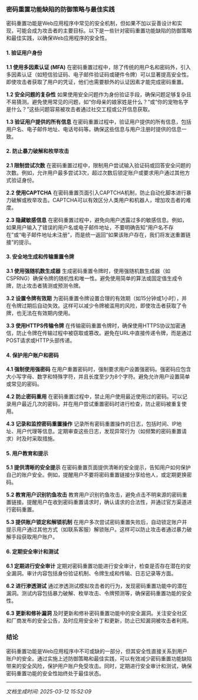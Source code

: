 ### 密码重置功能缺陷的防御策略与最佳实践

密码重置功能是Web应用程序中常见的安全机制，但如果不加以妥善设计和实现，可能会成为攻击者的主要目标。以下是一些针对密码重置功能缺陷的防御策略和最佳实践，以确保Web应用程序的安全性。

#### 1. 验证用户身份

**1.1 使用多因素认证 (MFA)**
在密码重置过程中，除了传统的用户名和密码外，引入多因素认证（如短信验证码、电子邮件验证码或硬件令牌）可以显著提高安全性。即使攻击者获取了用户的凭证，他们也需要额外的认证因素才能完成密码重置。

**1.2 安全问题的复杂性**
如果使用安全问题作为身份验证手段，确保问题足够复杂且不易猜测。避免使用常见的问题，如“你母亲的娘家姓是什么？”或“你的宠物名字是什么？”这些问题容易被攻击者通过社交工程或公开信息获取。

**1.3 验证用户提供的所有信息**
在密码重置过程中，验证用户提供的所有信息，包括用户名、电子邮件地址、电话号码等。确保这些信息与用户注册时提供的信息一致。

#### 2. 防止暴力破解和枚举攻击

**2.1 限制尝试次数**
在密码重置过程中，限制用户尝试输入验证码或回答安全问题的次数。例如，允许用户最多尝试3次，超过次数后锁定账户或要求用户通过其他方式验证身份。

**2.2 使用CAPTCHA**
在密码重置页面引入CAPTCHA机制，防止自动化脚本进行暴力破解或枚举攻击。CAPTCHA可以有效区分人类用户和机器人，增加攻击者的难度。

**2.3 隐藏敏感信息**
在密码重置过程中，避免向用户透露过多的敏感信息。例如，如果用户输入了错误的用户名或电子邮件地址，不要明确告知“用户名不存在”或“电子邮件地址未注册”，而是统一返回“如果该账户存在，我们将发送重置链接”的提示。

#### 3. 安全地生成和传输重置令牌

**3.1 使用强随机数生成器**
生成密码重置令牌时，使用强随机数生成器（如CSPRNG）确保令牌的随机性和唯一性。避免使用简单的算法或固定值生成令牌，防止攻击者猜测或预测令牌。

**3.2 设置令牌有效期**
为密码重置令牌设置合理的有效期（如15分钟或1小时），并在令牌过期后自动失效。这样可以减少令牌被滥用的风险，即使攻击者获取了令牌，也无法在有效期内使用。

**3.3 使用HTTPS传输令牌**
在传输密码重置令牌时，确保使用HTTPS协议加密通信，防止令牌在传输过程中被窃取或篡改。避免在URL中直接传递令牌，而是通过POST请求或HTTP头部传递。

#### 4. 保护用户账户和密码

**4.1 强制使用强密码**
在用户重置密码时，强制要求用户设置强密码。强密码应包含大小写字母、数字和特殊字符，并且长度至少为8个字符。避免允许用户设置简单或常见的密码。

**4.2 防止密码重用**
在密码重置过程中，禁止用户使用最近使用过的密码。可以记录用户最近几次的密码，并在用户尝试重置密码时进行检查，防止密码被重复使用。

**4.3 记录和监控密码重置操作**
记录所有密码重置操作的日志，包括时间、IP地址、用户代理等信息。定期审查这些日志，发现异常行为（如频繁的密码重置请求）时及时采取措施。

#### 5. 用户教育和提示

**5.1 提供清晰的安全提示**
在密码重置页面提供清晰的安全提示，告知用户如何保护自己的账户安全。例如，提醒用户不要将密码重置链接分享给他人，或定期更换密码。

**5.2 教育用户识别钓鱼攻击**
教育用户识别钓鱼攻击，避免点击不明来源的密码重置链接。提醒用户在收到密码重置请求时，确认请求的合法性，并通过官方渠道进行密码重置。

**5.3 提供账户锁定和解锁机制**
在用户多次尝试密码重置失败后，自动锁定账户并提示用户通过其他方式（如联系客服）解锁账户。这样可以防止攻击者通过暴力破解手段获取用户账户。

#### 6. 定期安全审计和测试

**6.1 定期进行安全审计**
定期对密码重置功能进行安全审计，检查是否存在潜在的安全漏洞。审计内容包括身份验证机制、令牌生成和传输、日志记录等方面。

**6.2 进行渗透测试**
通过渗透测试模拟攻击者的行为，发现密码重置功能中的潜在漏洞。测试内容包括暴力破解、枚举攻击、令牌预测等，确保密码重置功能的安全性。

**6.3 更新和修补漏洞**
及时更新和修补密码重置功能中的安全漏洞。关注安全社区和厂商发布的安全公告，及时应用安全补丁和更新，防止已知漏洞被攻击者利用。

### 结论

密码重置功能是Web应用程序中不可或缺的一部分，但其安全性直接关系到用户账户的安全。通过实施上述防御策略和最佳实践，可以有效减少密码重置功能缺陷带来的安全风险，保护用户账户免受攻击。同时，定期进行安全审计和测试，确保密码重置功能的安全性始终处于最佳状态。

---

*文档生成时间: 2025-03-12 15:52:09*



















